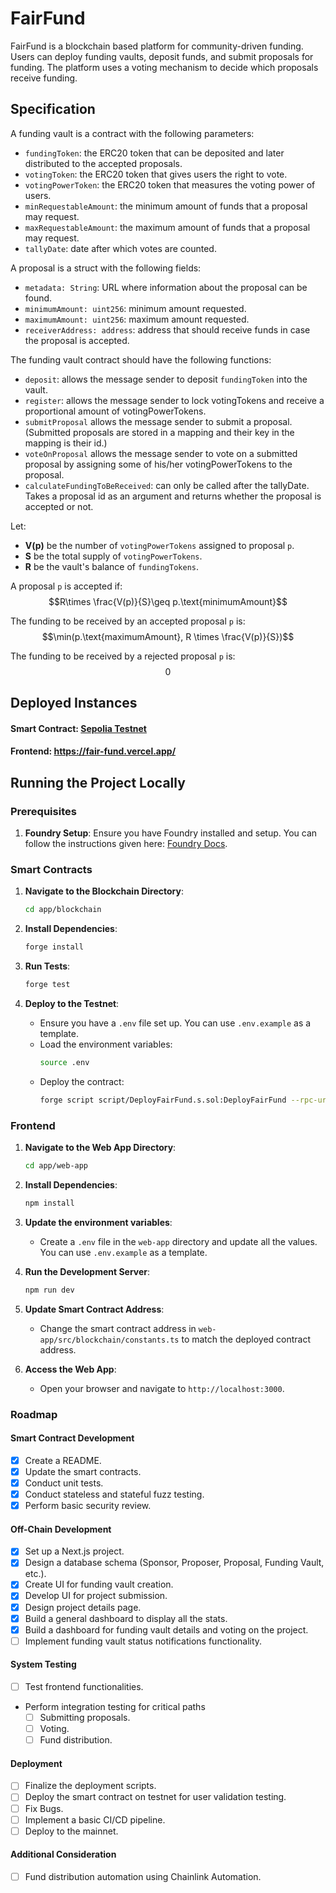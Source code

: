 # FairFund

FairFund is a blockchain based platform for community-driven funding. Users can deploy funding vaults, deposit funds, and submit proposals for funding. The platform uses a voting mechanism to decide which proposals receive funding.

## Specification

A funding vault is a contract with the following parameters:
* `fundingToken`: the ERC20 token that can be deposited and later distributed to the accepted proposals.
* `votingToken`: the ERC20 token that gives users the right to vote.
* `votingPowerToken`: the ERC20 token that measures the voting power of users.
* `minRequestableAmount`: the minimum amount of funds that a proposal may request.
* `maxRequestableAmount`: the maximum amount of funds that a proposal may request.
* `tallyDate`: date after which votes are counted.

A proposal is a struct with the following fields:
* `metadata: String`: URL where information about the proposal can be found.
* `minimumAmount: uint256`: minimum amount requested.
* `maximumAmount: uint256`: maximum amount requested.
* `receiverAddress: address`: address that should receive funds in case the proposal is accepted.

The funding vault contract should have the following functions:
* `deposit`: allows the message sender to deposit `fundingToken` into the vault.
* `register`: allows the message sender to lock votingTokens and receive a proportional amount of votingPowerTokens.
* `submitProposal` allows the message sender to submit a proposal. (Submitted proposals are stored in a mapping and their key in the mapping is their id.)
* `voteOnProposal` allows the message sender to vote on a submitted proposal by assigning some of his/her votingPowerTokens to the proposal.
* `calculateFundingToBeReceived`: can only be called after the tallyDate. Takes a proposal id as an argument and returns whether the proposal is accepted or not.


Let:
- **V(p)** be the number of `votingPowerTokens` assigned to proposal `p`.
- **S** be the total supply of `votingPowerTokens`.
- **R** be the vault's balance of `fundingTokens`.

A proposal `p` is accepted if:
$$R\times \frac{V(p)}{S}\geq p.\text{minimumAmount}$$

The funding to be received by an accepted proposal `p` is:
$$\min(p.\text{maximumAmount}, R \times \frac{V(p)}{S})$$

The funding to be received by a rejected proposal `p` is:
$$0$$

## Deployed Instances

#### Smart Contract: [Sepolia Testnet](https://sepolia.etherscan.io/address/0x66b04c2d28042dc8efa9e512de8145374b930f37)
#### Frontend: https://fair-fund.vercel.app/

## Running the Project Locally

### Prerequisites

1. **Foundry Setup**: Ensure you have Foundry installed and setup. You can follow the instructions given here: [Foundry Docs](https://getfoundry.sh/).

### Smart Contracts

1. **Navigate to the Blockchain Directory**:
    ```bash
    cd app/blockchain
    ```

2. **Install Dependencies**:
    ```bash
    forge install
    ```

3. **Run Tests**:
    ```bash
    forge test
    ```

4. **Deploy to the Testnet**:
    - Ensure you have a `.env` file set up. You can use `.env.example` as a template.
    - Load the environment variables:
        ```bash
        source .env
        ```
    - Deploy the contract:
        ```bash
        forge script script/DeployFairFund.s.sol:DeployFairFund --rpc-url $SEPOLIA_RPC_URL --verify -vvvv --broadcast --legacy
        ```

### Frontend

1. **Navigate to the Web App Directory**:
    ```bash
    cd app/web-app
    ```

2. **Install Dependencies**:
    ```bash
    npm install
    ```

3. **Update the environment variables**:
    - Create a `.env` file in the `web-app` directory and update all the values. You can use `.env.example` as a template.

3. **Run the Development Server**:
    ```bash
    npm run dev
    ```

4. **Update Smart Contract Address**:
    - Change the smart contract address in `web-app/src/blockchain/constants.ts` to match the deployed contract address.

5. **Access the Web App**:
    - Open your browser and navigate to `http://localhost:3000`.


### Roadmap

#### Smart Contract Development
- [x] Create a README.
- [x] Update the smart contracts.
- [x] Conduct unit tests.
- [x] Conduct stateless and stateful fuzz testing.
- [x] Perform basic security review.

#### Off-Chain Development
- [x] Set up a Next.js project.
- [x] Design a database schema (Sponsor, Proposer, Proposal, Funding Vault, etc.).
- [x] Create UI for funding vault creation.
- [x] Develop UI for project submission.
- [x] Design project details page.
- [x] Build a general dashboard to display all the stats.
- [x] Build a dashboard for funding vault details and voting on the project.
- [ ] Implement funding vault status notifications functionality.

#### System Testing
- [ ] Test frontend functionalities.
- Perform integration testing for critical paths
  - [ ] Submitting proposals.
  - [ ] Voting.
  - [ ] Fund distribution.

#### Deployment 
- [ ] Finalize the deployment scripts.
- [ ] Deploy the smart contract on testnet for user validation testing.
- [ ] Fix Bugs.
- [ ] Implement a basic CI/CD pipeline.
- [ ] Deploy to the mainnet.

#### Additional Consideration
- [ ] Fund distribution automation using Chainlink Automation.
